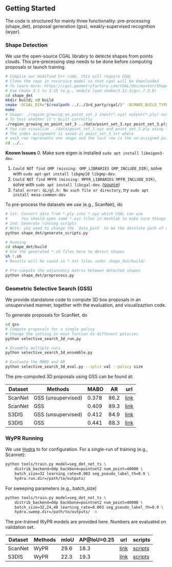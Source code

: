 ## Getting Started
The code is structured for mainly three functionality: pre-processing (shape_det), proposal generation (gss), weakly-supervised recognition (wypr).

### Shape Detection
We use the open-source CGAL librabry to detecte shapes from points clouds. This pre-precessing step needs to be done before computing proposals or launch training.
```bash
# Complie our modified C++ code, this will require CGAL
# Clone the repo in recursice model so that cgal will be downloaded
# To learn more: https://cgal.geometryfactory.com/CGAL/doc/master/Shape_detection/index.html#Shape_detection_RegionGrowing
# Use Cmake 3.1 to 3.15 (e.g., module load cmake/3.13.3/gcc.7.3.0)
cd shape_det
mkdir build; cd build
cmake -DCGAL_DIR="$(realpath ../../3rd_party/cgal/)" -DCMAKE_BUILD_TYPE=Debug ../ 
make        
# Usage: ./region_growing_on_point_set_3 input(*.xyz) output(*.ply) output(*.txt)
# To test whether it's built correctly
./region_growing_on_point_set_3 ../data/point_set_3.xyz point_set_3.ply point_set_3.txt
# You can visualize ../data/point_set_3.xyz and point_set_3.ply using tools like meshlab.
# The index assignment is saved as point_set_3.txt where 
# each row represents one shape and the last row is the un-assigned points.
cd ../..
```
**Known Issues**
0. Make sure eigen is installed `sudo apt install libeigen3-dev`.
1. `Could NOT find GMP (missing: GMP_LIBRARIES GMP_INCLUDE_DIR)`, solve with `sudo apt-get install libgmp10 libgmp-dev`.
2. `Could NOT find MPFR (missing: MPFR_LIBRARIES MPFR_INCLUDE_DIR)`, solve with `sudo apt install libcgal-dev`. ([source](https://github.com/PyMesh/PyMesh/issues/96))
3. `fatal error: GL/gl.h: No such file or directory`, try `sudo apt install mesa-common-dev`

To pre-process the datasets we use (e.g., ScanNet), do
```bash
# 1st: Convert data from *.ply into *.xyz which CGAL can use
#      You should open some *.xyz files in meshlab to make sure things are correct
# 2nd: Generate running scripts
# Note: you need to change the `data_path` to be the absolute path of output
python shape_det/generate_scripts.py

# Running
cd shape_det/build
# Use the generated *.sh files here to detect shapes
sh *.sh
# Results will be saved in *.txt files under shape_det/build/

# Pre-compute the adjancency matrix between detected shapes
python shape_det/preprocess.py
```

### Geometric Selective Search (GSS)
We provide standalone code to compute 3D box proposals in an unsupervised manner, together with the evaluation, and visualizaztion code.

To generate proposals for ScanNet, do
```bash
cd gss
# Compute proposals for a single policy
# Change the setting in main funtion to different policies
python selective_search_3d_run.py

# Ensemble multiple runs
python selective_search_3d_ensemble.py

# Evaluate the MABO and AR
python selective_search_3d_eval.py --split val --policy size
```

The pre-computed 3D proposals using GSS can be found at:

| Dataset | Methods | MABO | AR | url | 
|---------|---------|------|----|-----|
| ScanNet | GSS (unsupervised) | 0.378 | 86.2 | [link]() |
| ScanNet | GSS                | 0.409 | 89.3 | [link]() |
|  S3DIS  | GSS (unsupervised) | 0.412 | 84.9 | [link]() |
|  S3DIS  | GSS                | 0.441 | 88.3 | [link]() |

### WyPR Running
We use [Hydra]() to for configuration. For a single-run of training (e.g., Scannet):
```bash
python tools/train.py model=seg_det_net_ts \
    distrib_backend=ddp backbone=pointnet2 num_point=40000 \
    batch_size=32 learning_rate=0.003 seg_pseudo_label_th=0.9 \
    hydra.run.dir=/path/to/outputs/
```

For sweeping parameters (e.g., batch_size)
```bash
python tools/train.py model=seg_det_net_ts \
    distrib_backend=ddp backbone=pointnet2 num_point=40000 \
    batch_size=32,24,48 learning_rate=0.003 seg_pseudo_label_th=0.9 \
    hydra.sweep.dir=/path/to/outputs/ -m
```


The pre-trained WyPR models are provided here.
Numbers are evaluated on validation set.

| Dataset | Methods | mIoU | AP@IoU=0.25 | url | scripts | 
|---------|---------|------|-------------|-----|---------|
| ScanNet | WyPR | 29.6 | 18.3 | [link](link) | [scripts](link) |
| S3DIS   | WyPR | 22.3 | 19.3 | [link](link) | [scripts](link) |
